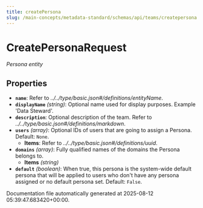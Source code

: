 ```yaml
---
title: createPersona
slug: /main-concepts/metadata-standard/schemas/api/teams/createpersona
---
```


# CreatePersonaRequest

*Persona entity*

## Properties

- **`name`**: Refer to *../../type/basic.json#/definitions/entityName*.
- **`displayName`** *(string)*: Optional name used for display purposes. Example 'Data Steward'.
- **`description`**: Optional description of the team. Refer to *../../type/basic.json#/definitions/markdown*.
- **`users`** *(array)*: Optional IDs of users that are going to assign a Persona. Default: `None`.
  - **Items**: Refer to *../../type/basic.json#/definitions/uuid*.
- **`domains`** *(array)*: Fully qualified names of the domains the Persona belongs to.
  - **Items** *(string)*
- **`default`** *(boolean)*: When true, this persona is the system-wide default persona that will be applied to users who don't have any persona assigned or no default persona set. Default: `False`.


Documentation file automatically generated at 2025-08-12 05:39:47.683420+00:00.
